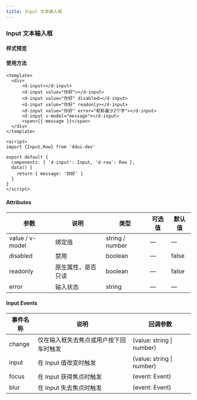 ```yaml
---
title: Input 文本输入框
---
```


### Input 文本输入框 

#### 样式预览
<input-demo></input-demo>

#### 使用方法
```vue
<template>
  <div>
      <d-input></d-input>
      <d-input value="你好"></d-input>
      <d-input value="你好" disabled></d-input>
      <d-input value="你好" readonly></d-input>
      <d-input value="你好" error="昵称最少2个字"></d-input>
      <d-input v-model="message"></d-input>
      <span>{{ message }}</span>
  </div>
</template>

<script>
import {Input,Row} from 'ddui-dev'

export default {
  components: { 'd-input': Input, 'd-row': Row },
  data() {
    return { message: '你好' }
  }
}
</script>
```

#### Attributes
<table>
    <thead>
        <tr>
            <th>参数</th>
            <th>说明</th>
            <th>类型</th>
            <th>可选值</th>
            <th>默认值</th>
        </tr>
     </thead>
    <tbody>
        <tr>
            <td>value / v-model</td>
            <td>绑定值</td>
            <td>string / number</td>
            <td>—</td>
            <td>—</td>
        </tr>
        <tr>
            <td>disabled</td>
            <td>禁用</td>
            <td>boolean</td>
            <td>—</td>
            <td>false</td>
        </tr>
        <tr>
            <td>readonly</td>
            <td>原生属性，是否只读</td>
            <td>boolean</td>
            <td>—</td>
            <td>false</td>
        </tr>
        <tr>
            <td>error</td>
            <td>输入状态</td>
            <td>string</td>
            <td>—</td>
            <td>—</td>
        </tr>
    </tbody>
</table>

#### Input Events
<table>
    <thead>
        <tr>
            <th>事件名称</th>
            <th>说明</th>
            <th>回调参数</th>
        </tr>
     </thead>
    <tbody>
        <tr>
            <td>change</td>
            <td>仅在输入框失去焦点或用户按下回车时触发</td>
            <td>(value: string | number)</td>
        </tr>
        <tr>
            <td>input</td>
            <td>在 Input 值改变时触发</td>
            <td>(value: string | number)</td>
        </tr>
        <tr>
            <td>focus</td>
            <td>在 Input 获得焦点时触发</td>
            <td>(event: Event)</td>
        </tr>
        <tr>
            <td>blur</td>
            <td>在 Input 失去焦点时触发</td>
            <td>(event: Event)</td>
        </tr>
    </tbody>
</table>